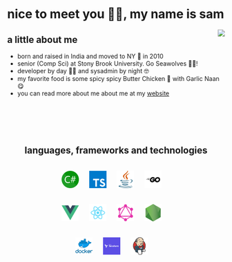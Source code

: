 # nice to meet you 👋😊, my name is **sam**

<!-- <h2 style="text-align: center;"> a little about me </h2> -->

<img align="right" style="float:right" src="https://github.com/sdesingh/sdesingh/blob/master/computers.gif" />

## a little about me

- born and raised in India and moved to NY 🗽 in 2010
- senior (Comp Sci) at Stony Brook University. Go Seawolves 🌊🐺!
- developer by day 👨‍💻 and sysadmin by night 🤓 
- my favorite food is some spicy spicy Butter Chicken 🍗 with Garlic Naan 😋 
- you can read more about me about me at my [website](https://samsingh.dev)



<br/>

<div style="text-align: center;">



<br/>
<br/>
<br/>

<h2 style="text-align: center;"> languages, frameworks and technologies </h2>
<br/>

<img alt="C#" width="40px" style="margin-right: 20px" src="https://raw.githubusercontent.com/github/explore/80688e429a7d4ef2fca1e82350fe8e3517d3494d/topics/csharp/csharp.png" />


<img alt="Typescript" width="40px" style="margin-right: 20px" src="https://raw.githubusercontent.com/github/explore/80688e429a7d4ef2fca1e82350fe8e3517d3494d/topics/typescript/typescript.png" />

<img  alt="Java" width="40px" style="margin-right: 20px" src="https://raw.githubusercontent.com/github/explore/80688e429a7d4ef2fca1e82350fe8e3517d3494d/topics/java/java.png" />


<img  alt="Go" width="40px" style="margin-right: 20px" src="https://raw.githubusercontent.com/github/explore/80688e429a7d4ef2fca1e82350fe8e3517d3494d/topics/go/go.png" />

<br/>
<br/>
<br/>

<img  alt="Vue.js" width="40px" style="margin-right: 20px" src="https://raw.githubusercontent.com/github/explore/80688e429a7d4ef2fca1e82350fe8e3517d3494d/topics/vue/vue.png" />


<img  alt="React" width="40px" style="margin-right: 20px" src="https://raw.githubusercontent.com/github/explore/80688e429a7d4ef2fca1e82350fe8e3517d3494d/topics/react/react.png" />

<img  alt="GraphQL" width="40px" style="margin-right: 20px" src="https://raw.githubusercontent.com/github/explore/80688e429a7d4ef2fca1e82350fe8e3517d3494d/topics/graphql/graphql.png" />

<img  alt="Node.js" width="40px" style="margin-right: 20px" src="https://raw.githubusercontent.com/github/explore/80688e429a7d4ef2fca1e82350fe8e3517d3494d/topics/nodejs/nodejs.png" />

<br/>
<br/>
<br/>

<img  alt="Docker" width="40px" style="margin-right: 20px" src="https://raw.githubusercontent.com/github/explore/80688e429a7d4ef2fca1e82350fe8e3517d3494d/topics/docker/docker.png" />


<img  alt="Terraform" width="40px" style="margin-right: 20px" src="https://raw.githubusercontent.com/github/explore/80688e429a7d4ef2fca1e82350fe8e3517d3494d/topics/terraform/terraform.png" />


<img  alt="Jenkins" width="40px" style="margin-right: 20px" src="https://raw.githubusercontent.com/github/explore/4546263bd5739353083c33dada43f8f31e7d1fd6/topics/jenkins/jenkins.png" />

<br/>
<br/>
<br/>


</div>



